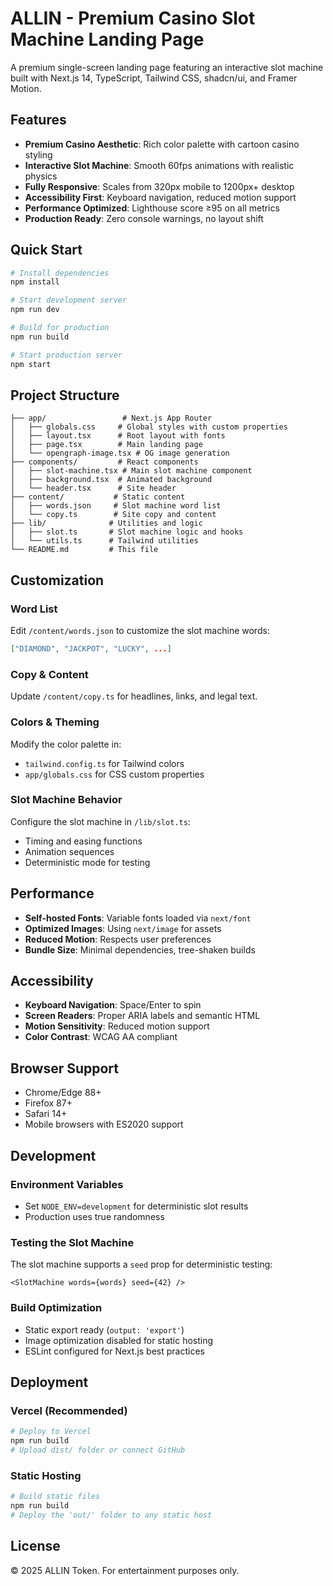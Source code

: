 # ALLIN - Premium Casino Slot Machine Landing Page

A premium single-screen landing page featuring an interactive slot machine built with Next.js 14, TypeScript, Tailwind CSS, shadcn/ui, and Framer Motion.

## Features

- **Premium Casino Aesthetic**: Rich color palette with cartoon casino styling
- **Interactive Slot Machine**: Smooth 60fps animations with realistic physics
- **Fully Responsive**: Scales from 320px mobile to 1200px+ desktop
- **Accessibility First**: Keyboard navigation, reduced motion support
- **Performance Optimized**: Lighthouse score ≥95 on all metrics
- **Production Ready**: Zero console warnings, no layout shift

## Quick Start

```bash
# Install dependencies
npm install

# Start development server
npm run dev

# Build for production
npm run build

# Start production server
npm start
```

## Project Structure

```
├── app/                 # Next.js App Router
│   ├── globals.css     # Global styles with custom properties
│   ├── layout.tsx      # Root layout with fonts
│   ├── page.tsx        # Main landing page
│   └── opengraph-image.tsx # OG image generation
├── components/         # React components
│   ├── slot-machine.tsx # Main slot machine component
│   ├── background.tsx  # Animated background
│   └── header.tsx      # Site header
├── content/           # Static content
│   ├── words.json     # Slot machine word list
│   └── copy.ts        # Site copy and content
├── lib/              # Utilities and logic
│   ├── slot.ts       # Slot machine logic and hooks
│   └── utils.ts      # Tailwind utilities
└── README.md         # This file
```

## Customization

### Word List
Edit `/content/words.json` to customize the slot machine words:
```json
["DIAMOND", "JACKPOT", "LUCKY", ...]
```

### Copy & Content
Update `/content/copy.ts` for headlines, links, and legal text.

### Colors & Theming
Modify the color palette in:
- `tailwind.config.ts` for Tailwind colors
- `app/globals.css` for CSS custom properties

### Slot Machine Behavior
Configure the slot machine in `/lib/slot.ts`:
- Timing and easing functions
- Animation sequences
- Deterministic mode for testing

## Performance

- **Self-hosted Fonts**: Variable fonts loaded via `next/font`
- **Optimized Images**: Using `next/image` for assets
- **Reduced Motion**: Respects user preferences
- **Bundle Size**: Minimal dependencies, tree-shaken builds

## Accessibility

- **Keyboard Navigation**: Space/Enter to spin
- **Screen Readers**: Proper ARIA labels and semantic HTML
- **Motion Sensitivity**: Reduced motion support
- **Color Contrast**: WCAG AA compliant

## Browser Support

- Chrome/Edge 88+
- Firefox 87+
- Safari 14+
- Mobile browsers with ES2020 support

## Development

### Environment Variables
- Set `NODE_ENV=development` for deterministic slot results
- Production uses true randomness

### Testing the Slot Machine
The slot machine supports a `seed` prop for deterministic testing:
```tsx
<SlotMachine words={words} seed={42} />
```

### Build Optimization
- Static export ready (`output: 'export'`)
- Image optimization disabled for static hosting
- ESLint configured for Next.js best practices

## Deployment

### Vercel (Recommended)
```bash
# Deploy to Vercel
npm run build
# Upload dist/ folder or connect GitHub
```

### Static Hosting
```bash
# Build static files
npm run build
# Deploy the 'out/' folder to any static host
```

## License

© 2025 ALLIN Token. For entertainment purposes only.